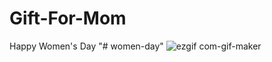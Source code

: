 # Gift-For-Mom
Happy Women's Day
"# women-day" 
![ezgif com-gif-maker](https://user-images.githubusercontent.com/45584097/169202356-12a2e18c-9b80-44ba-98a3-58be3a73d4b2.gif)


